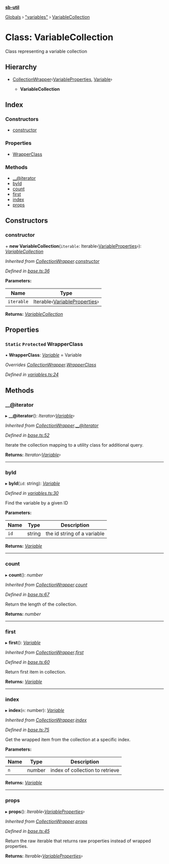 **[sb-util](../README.md)**

[Globals](../globals.md) › ["variables"](../modules/_variables_.md) › [VariableCollection](_variables_.variablecollection.md)

# Class: VariableCollection

Class representing a variable collection

## Hierarchy

* [CollectionWrapper](_base_.collectionwrapper.md)‹[VariableProperties](../interfaces/_abstracts_.variableproperties.md), [Variable](_variables_.variable.md)›

  * **VariableCollection**

## Index

### Constructors

* [constructor](_variables_.variablecollection.md#constructor)

### Properties

* [WrapperClass](_variables_.variablecollection.md#static-protected-wrapperclass)

### Methods

* [__@iterator](_variables_.variablecollection.md#__@iterator)
* [byId](_variables_.variablecollection.md#byid)
* [count](_variables_.variablecollection.md#count)
* [first](_variables_.variablecollection.md#first)
* [index](_variables_.variablecollection.md#index)
* [props](_variables_.variablecollection.md#props)

## Constructors

###  constructor

\+ **new VariableCollection**(`iterable`: Iterable‹[VariableProperties](../interfaces/_abstracts_.variableproperties.md)›): *[VariableCollection](_variables_.variablecollection.md)*

*Inherited from [CollectionWrapper](_base_.collectionwrapper.md).[constructor](_base_.collectionwrapper.md#constructor)*

*Defined in [base.ts:36](https://github.com/bocoup/sb-util/blob/565edc9/src/base.ts#L36)*

**Parameters:**

Name | Type |
------ | ------ |
`iterable` | Iterable‹[VariableProperties](../interfaces/_abstracts_.variableproperties.md)› |

**Returns:** *[VariableCollection](_variables_.variablecollection.md)*

## Properties

### `Static` `Protected` WrapperClass

▪ **WrapperClass**: *[Variable](_variables_.variable.md)* =  Variable

*Overrides [CollectionWrapper](_base_.collectionwrapper.md).[WrapperClass](_base_.collectionwrapper.md#static-protected-wrapperclass)*

*Defined in [variables.ts:24](https://github.com/bocoup/sb-util/blob/565edc9/src/variables.ts#L24)*

## Methods

###  __@iterator

▸ **__@iterator**(): *Iterator‹[Variable](_variables_.variable.md)›*

*Inherited from [CollectionWrapper](_base_.collectionwrapper.md).[__@iterator](_base_.collectionwrapper.md#__@iterator)*

*Defined in [base.ts:52](https://github.com/bocoup/sb-util/blob/565edc9/src/base.ts#L52)*

Iterate the collection mapping to a utility class for additional query.

**Returns:** *Iterator‹[Variable](_variables_.variable.md)›*

___

###  byId

▸ **byId**(`id`: string): *[Variable](_variables_.variable.md)*

*Defined in [variables.ts:30](https://github.com/bocoup/sb-util/blob/565edc9/src/variables.ts#L30)*

Find the variable by a given ID

**Parameters:**

Name | Type | Description |
------ | ------ | ------ |
`id` | string | the id string of a variable  |

**Returns:** *[Variable](_variables_.variable.md)*

___

###  count

▸ **count**(): *number*

*Inherited from [CollectionWrapper](_base_.collectionwrapper.md).[count](_base_.collectionwrapper.md#count)*

*Defined in [base.ts:67](https://github.com/bocoup/sb-util/blob/565edc9/src/base.ts#L67)*

Return the length of the collection.

**Returns:** *number*

___

###  first

▸ **first**(): *[Variable](_variables_.variable.md)*

*Inherited from [CollectionWrapper](_base_.collectionwrapper.md).[first](_base_.collectionwrapper.md#first)*

*Defined in [base.ts:60](https://github.com/bocoup/sb-util/blob/565edc9/src/base.ts#L60)*

Return first item in collection.

**Returns:** *[Variable](_variables_.variable.md)*

___

###  index

▸ **index**(`n`: number): *[Variable](_variables_.variable.md)*

*Inherited from [CollectionWrapper](_base_.collectionwrapper.md).[index](_base_.collectionwrapper.md#index)*

*Defined in [base.ts:75](https://github.com/bocoup/sb-util/blob/565edc9/src/base.ts#L75)*

Get the wrapped item from the collection at a specific index.

**Parameters:**

Name | Type | Description |
------ | ------ | ------ |
`n` | number | index of collection to retrieve  |

**Returns:** *[Variable](_variables_.variable.md)*

___

###  props

▸ **props**(): *Iterable‹[VariableProperties](../interfaces/_abstracts_.variableproperties.md)›*

*Inherited from [CollectionWrapper](_base_.collectionwrapper.md).[props](_base_.collectionwrapper.md#props)*

*Defined in [base.ts:45](https://github.com/bocoup/sb-util/blob/565edc9/src/base.ts#L45)*

Return the raw iterable that returns raw properties instead of wrapped properties.

**Returns:** *Iterable‹[VariableProperties](../interfaces/_abstracts_.variableproperties.md)›*